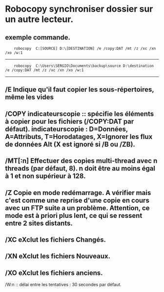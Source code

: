 # Robocopy synchroniser dossier sur un autre lecteur.

## exemple commande.

        robocopy  C:[SOURCE] D:\[DESTINATION] /e /copy:DAT /mt /z /xc /xn /xo /w:1

-------------------------------------------------
        robocopy  C:\Users\SERGIO\Documents\backup\source D:\destination /e /copy:DAT /mt /z /xc /xn /xo /w:1
-------------------------------------------------
/E      Indique qu'il faut copier les sous-répertoires, même les vides
-------------------------------------------------
/COPY   indicateurscopie :: spécifie les éléments à copier pour les fichiers (/COPY:DAT par défaut).
        indicateurscopie : D=Données, A=Attributs, T=Horodatages, X=Ignorer les flux de données Alt (X est ignoré si /B ou /ZB). 
-------------------------------------------------
/MT[:n] Effectuer des copies multi-thread avec n threads (par défaut, 8).
        n doit être au moins égal à 1 et non supérieur à 128.
-------------------------------------------------
/Z      Copie en mode redémarrage. A vérifier mais c'est comme une reprise
        d'une copie en cours avec un FTP suite a un problème. Attention, ce mode
        est à priori plus lent, ce qui se ressent entre 2 sites distants.
-------------------------------------------------
/XC     eXclut les fichiers Changés.
-------------------------------------------------
/XN     eXclut les fichiers Nouveaux.
-------------------------------------------------
/XO     eXclut les fichiers anciens.
-------------------------------------------------
/W:n :: délai entre les tentatives : 30 secondes par défaut.